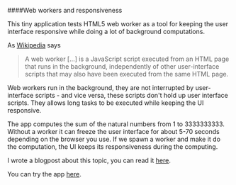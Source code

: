 ####Web workers and responsiveness

This tiny application tests HTML5 web worker as a tool for keeping the user interface responsive while doing a lot of background computations.

As [Wikipedia](http://en.wikipedia.org/wiki/Web_worker) says

>A web worker [...] is a JavaScript script executed from an HTML page that runs in the background, independently of other user-interface scripts that may also have been executed from the same HTML page.

Web workers run in the background, they are not interrupted by user-interface scripts - and vice versa, these scripts don't hold up user interface scripts. They allows long tasks to be executed while keeping the UI responsive.

The app computes the sum of the natural numbers from 1 to 3333333333. Without a worker it can freeze the user interface for about 5-70 seconds depending on the browser you use. If we spawn a worker and make it do the computation, the UI keeps its responsiveness during the computing.

I wrote a blogpost about this topic, you can read it [here](http://js-workout.tompascall.com/web-workers-and-responsiveness/).

You can try the app [here](http://webworkers.tompascall.com/).
